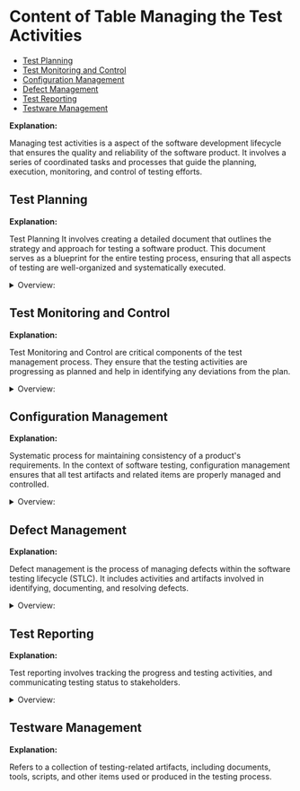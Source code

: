 <!-- markdownlint-disable MD033 -->
# Content of Table Managing the Test Activities

- [Test Planning](#test-planning)
- [Test Monitoring and Control](#test-monitoring-and-control)
- [Configuration Management](#configuration-management)
- [Defect Management](#defect-management)
- [Test Reporting](#test-reporting)
- [Testware Management](#testware-management)

**Explanation:**

Managing test activities is a aspect of the software development lifecycle that ensures the quality and reliability of the software product. It involves a series of coordinated tasks and processes that guide the planning, execution, monitoring, and control of testing efforts.

## Test Planning

**Explanation:**

Test Planning It involves creating a detailed document that outlines the strategy and approach for testing a software product. This document serves as a blueprint for the entire testing process, ensuring that all aspects of testing are well-organized and systematically executed.

<details>
    <summary>Overview:</summary>

1. **Introduction:**

    - **Purpose of the Test Plan:** Describe the purpose and objectives of the test plan.
    - **Scope of Testing:** Define the boundaries of the testing activities, including what will and will not be tested.
    - **Objectives:** Clearly state the goals of the testing process.
    - **Constraints:** Identify any limitations or constraints that may impact testing.
    - **Assumptions:** List any assumptions made during the planning process.

2. **Test Items:**

    - **List of Items to be Tested:** Enumerate the specific items, features, or components that will be tested. This section provides a high-level overview of the main components, modules, or subsystems that will be tested.

    - **Features to be Tested:** Detail the features and functionalities that will be included in the testing scope.This section provides a detailed description of the specific features and functionalities within the high-level items. It outlines what aspects of the application will be tested

    - **Features Not to be Tested:** Specify any features or functionalities that are out of scope for testing.

3. **Test Approach(Test Strategy):**

    - **Test Pyramid:** The Test Pyramid idea is for a large number of low-level unit tests, a smaller number of integration tests, and an even smaller number of end-to-end tests.
    - **Test Levels:** Define the levels of testing based on the Test Pyramid (unit testing, integration testing, system testing, acceptance testing).
    - **Test Types:** Specify the types of testing to be performed (functional testing, non-functional testing).
    - **Test Techniques:** Describe the techniques and methodologies that will be used (White-box Testing, Black-box Testing, User Acceptance Testing (UAT)).
    - **Entry and Exit Criteria:** Define the conditions that must be met to start and stop testing activities, ensuring that the testing process is well-structured and efficient.

        <details>
           <summary>Overview:</summary>

        - **Entry Criteria:** These are the conditions that must be met before testing can begin. They ensure that all necessary preparations are completed and that the testing process can start smoothly without any blockers.

            <details>
              <summary>Examples:</summary>

            - All development tasks have been completed and the code has been merged into the main branch.

            - The application has been successfully deployed in the testing environment.

            - All test cases have been reviewed and approved by the project manager.

            - Test data required for testing has been created and is available in the testing environment.

            - The testing team has been trained on the new features and changes in the application.

            - Availability of resources (people, tools, environments, budget, and time).

            - Initial quality level of the test object (conducting smoke tests to accept the build).

            </details>

        - **Exit Criteria:** These are the conditions that must be met before testing can be considered complete. They ensure that all planned testing activities have been executed and that the software meets the required quality standards.

            <details>
               <summary>Examples:</summary>

            - All test cases have been executed.

            - All critical and high severity defects have been fixed and retested.

            - The testing team has completed a final review and approved the testing results.

            - The stakeholders have accepted the final testing report and given approval for the release.

            - Achieving the required level of coverage (requirement coverage, code coverage, functional coverage).

            - Number of unresolved defects within the agreed limit.

            - Completion of planned tests and execution of all test cases.

            - All defects found have been reported and documented.

            - Regression tests are automated and executed.

            </details>

        </details>

    - **Test Prioritization:**  To determine the sequence of test case execution based on various factors such as risk, complexity, dependencies, and requirements.

        <details>
           <summary>Overview:</summary>

        - **Risk-Based Prioritization:** Test cases are prioritized based on the results of risk analysis. High-risk areas are tested first.

            <details>
               <summary>Examples:</summary>

            Test cases for high-risk areas are executed first, followed by medium-risk and low-risk areas.

            </details>

        - **Coverage-Based Prioritization:** Test cases are prioritized based on the coverage they provide, such as statement coverage or decision coverage.

            <details>
               <summary>Examples:</summary>

            Test cases that achieve the highest coverage are executed first. For instance, a test case that covers 50% of the statements is executed before a test case that covers 20%.

            </details>

        - **Requirement-Based Prioritization:** Test cases are prioritized based on the priorities of the requirements they cover. High-priority requirements are tested first.

            <details>
               <summary>Examples:</summary>

            Test cases related to high-priority requirements are executed first, followed by medium and low-priority requirements.

            </details>

        - **Test Execution Schedule:** To define the order in which test cases are executed, ensuring that dependencies are managed and high-priority tests are run first.

        - **Technical Dependencies:** Test cases that are dependent on others must be executed in the correct order to avoid blockers.

        - **Logical Dependencies:** Test cases that logically depend on the results of other tests should be executed in the appropriate sequence.

        - **Priority Levels:** High-priority test cases should be executed before medium and low-priority test cases.

            <details>
              <summary>Examples:</summary>

            - **Test Case ID:** T1, Priority: High, Technical Dependency: T2, Logical Dependency: None
            - **Test Case ID:** T2, Priority: Medium, Technical Dependency: None, Logical Dependency: None
            - **Test Case ID:** T3, Priority: High, Technical Dependency: T2, Logical Dependency: None
            - **Test Case ID:** T4, Priority: Low, Technical Dependency: None, Logical Dependency: None

            - **Step 1:** Execute T2 (Medium priority, no dependencies)
            - **Step 2:** Execute T1 (High priority, dependent on T2)
            - **Step 3:** Execute T3 (High priority, dependent on T2)
            - **Step 4:** Execute T4 (Low priority, no dependencies)

            </details>

        - **Independence of Testing:** Ensure that testing is conducted independently from development to avoid bias.
        - **Metrics:** Identify the metrics that will be collected to measure the effectiveness and progress of testing.

       </details>

4. **Resources:**

    - **Roles and Responsibilities:** Define the roles and responsibilities of the testing team and other stakeholders.

    - **Test Environment:**
        - **Environment Setup:** Identify hardware and software requirements, configure the environment, and install necessary tools.

        - **Test Data Management:** Identify data requirements, create or extract test data, ensure data privacy and security, and maintain test data.

        - **Environment Maintenance:** Monitor and maintain the test environment to ensure stability and reliability.

        - **Tools:** List the tools that will be used for testing, including test management tools, automation tools, and defect tracking tools.

5. **Schedule:**

    - **Testing Timeline:** Provide a timeline for the testing activities, including start and end dates.
    - **Milestones:** Identify key milestones and deliverables throughout the testing process.
    - **Deliverables:** List the expected deliverables from the testing activities (test cases, test scripts, test reports).

6. **Risk Management:**

    - **Risk Register:** Maintain a register of identified risks that could impact testing.

        <details>
           <summary>Overview:</summary>

        1. **Risk in Testing:** Risk in testing refers to the potential for a software product to fail to meet its requirements.

        2. **Risk Identification:** Identify potential risks that could impact the software testing process.

            <details>
              <summary>Overview:</summary>

            - **Technical Risks:** Software bugs, system failures.

            - **Process Risks:** Delays, resource shortages.

            - **External Risks:** Changes in market conditions, regulatory requirements.

            </details>

        3. **Risk Assessment:** Once risks have been identified, they need to be assessed in terms of their likelihood of occurrence and their potential impact.

        4. **Risk Likelihood:** This refers to the probability that a particular risk will occur. It can be assessed based on past experience, statistical analysis.

            <details>
               <summary>Syntax:</summary>

            **(Event that has an effect on objectives)** caused by **(cause/s)** resulting in **(consequence/s)**

            </details>

            <details>
               <summary>Examples:</summary>

            **Example 1:**

            ```text
            Suppose you're planning an outdoor event in a city where it rains about 10 days each month. 

            The likelihood of this risk can be calculated based on past weather data. If it rains 10 days out of 30 in a typical month, then the likelihood of it raining on any given day (and thus potentially disrupting your event) is 10/30, or 33.3%.
            ```

            **Example 2:**

            ```text
            Company uses a specific type of software that has had 5 security breaches reported in the past year. The risk here is that your company's data could be compromised due to a security breach in this software.

            If there were 5 breaches in the past 365 days, the likelihood of a breach on any given day is 5/365, or approximately 1.37%. This means there's a 1.37% chance that a security breach could occur on any given day, based on past data.
            ```

            </details>

    - **Risk Impact:** This refers to the potential consequences if the risk were to occur. It can be assessed in terms of the potential damage to the project's objectives, such as cost overruns, delays, or reduced quality.

        <details>
           <summary>Syntax:</summary>

        If **(risk event)** occurs, it could lead to **(consequence/s)**.

        </details>

        <details>
           <summary>Examples:</summary>

        **Example 1:**

        ```text
        You're managing a construction project for a new building. One potential risk could be a delay in the delivery of essential building materials.

        Cost Overruns: You might have to pay extra for expedited shipping or for buying materials from a different, more expensive supplier.

        Delays: The construction schedule could be pushed back, leading to a later completion date. This could have further impacts, such as penalties for late completion or loss of revenue if the building was intended to be rented or sold.

        Reduced Quality: If you're forced to use different materials due to the delay, the quality of the building might be compromised.
        ```

        **Example 2:**

        ```text
        Suppose you're managing a software development project and one potential risk is that a key developer might leave the team before the project is completed.

        Delays: The departure of a key team member could slow down the development process, leading to a delay in the project timeline.

        Increased Costs: You might need to hire a new developer or pay overtime to other team members to cover the work. The cost of recruiting and training a new developer can also add to the project costs.

        Reduced Quality: If the new developer or the remaining team members are not as skilled or knowledgeable as the departing developer, the quality of the software could be compromised.

        Knowledge Loss: The departing developer might have critical knowledge about the project that is not fully documented or known by the rest of the team. This could lead to further delays and mistakes.
        ```

        </details>

    - **Mitigation Strategies:** Outline strategies to mitigate or manage identified risks.

        <details>
           <summary>Syntax:</summary>

        - If **(risk event)** occurs, it could lead to **(consequence/s)**. In response to this risk, we could employ the **(Risk Response Strategy)** by **(specific actions)**.

        </details>

        <details>
           <summary>Overview:</summary>

        1. **Risk Acceptance:** This is a risk response strategy where the risk is accepted without any further actions to reduce its impact or likelihood. This strategy is often used for low-priority risks, where the cost of mitigation would exceed the potential impact of the risk.

            <details>
               <summary>Examples:</summary>

            - If **minor software bug that does not affect the functionality or user experience**, it could lead to **minor inconsistencies in the user interface**. Given the low impact of this risk and the potentially high cost of fixing every minor bug, we could employ the **Risk Acceptance strategy** and accept this risk without taking further action to mitigate it.

            </details>

        2. **Risk Mitigation:** This is a risk response strategy where actions are taken to reduce the likelihood of the risk occurring or to reduce its impact if it does occur.

            <details>
               <summary>Examples:</summary>

            - If **critical software component is complex and prone to errors**, it could lead to **system instability or crashes**. In response to this risk, we could employ the Risk **Mitigation strategy** by simplifying the component, writing additional tests to catch potential errors, and implementing additional security measures to prevent unauthorized access.

            </details>

        3. **Risk Transfer:** The risk is transfered to a third party. This could involve purchasing insurance, outsourcing a risky part of the project, or using contractual agreements to shift the risk to another party.

            <details>
               <summary>Examples:</summary>

            - If **the development of a complex and specialized software module**, it could lead to **delays in the project and potential errors due to lack of expertise**. To manage this risk, we could use the **Risk Transfer strategy** by outsourcing the development of this module to a third-party vendor with proven expertise in this area.

            </details>

        4. **Contingency Plan:** This is a backup plan that tells you what to do if something goes wrong.

            <details>
               <summary>Examples:</summary>

            - If **server outage**, it could lead to **downtime and loss of user data**. A contingency plan for this risk could involve having a backup server ready to take over, and a data recovery plan in place to restore any lost data. This is an example of the **Contingency Plan strategy**.

            </details>

        </details>

    - **Risk Management Tools and Techniques:** Risk Management Tools and Techniques are methodologies used to identify, assess, and mitigate risks in software testing.

        <details>
           <summary>Syntax:</summary>

        - To manage risks in **(software testing scenario)**, we could use **(specific Risk Management Tool or Technique)** to **(identify/assess/mitigate)** risks.

        </details>

        <details>
           <summary>Overview:</summary>

        1. **Risk-Based Testing:** This approach prioritizes testing based on the risk associated with features and functions. Risks can be related to functional, non-functional, or structural aspects of the software.

            <details>
               <summary>Examples:</summary>

            - **Identify Risks:**
                - First, we identify potential risks associated with the new feature. For example, the new feature might have a high risk of causing performance issues or might be prone to security vulnerabilities.

            - **Assess Risks:**
                - Next, we assess the identified risks to determine their likelihood and impact. For example, if the new feature is complex and has many dependencies, it might have a high likelihood of causing bugs.

            - **Prioritize Testing:**
                - Based on the assessment, we prioritize our testing efforts. We focus more on high-risk areas to ensure they are thoroughly tested. For example, if the new feature has a high risk of performance issues, we perform extensive performance testing.

            - **Execute Tests:**
                - We execute the tests according to the priority. High-risk areas are tested first. For example, we might run multiple test cases to check for performance and security issues.

            - **Manage Risks:**
                - Throughout the testing process, we continuously monitor and manage risks. If new risks are identified, we reassess and adjust our testing priorities accordingly.

            </details>

        2. **Product Risk Management:** This involves identifying, assessing, and managing risks related to the software product itself. This could include functional defects, performance issues, or security vulnerabilities.

            <details>
               <summary>Examples:</summary>

            - **Data Breaches:**
                - **Risk:** Unauthorized access to sensitive patient data.
                - **Management:** We can manage this risk by conducting thorough code reviews to identify potential security vulnerabilities. We can also implement strong encryption and access control measures to protect data.

            - **System Downtime:**
                - **Risk:** The system might become unavailable, affecting healthcare operations.
                - **Management:** We can use automated testing to ensure the system meets performance standards.

            - **Incorrect Dosage Calculations:**
                - **Risk:** Errors in dosage calculations could lead to serious health issues.
                - **Management:** We can manage this risk by adding extra validation checks to ensure calculations are accurate. We can also perform thorough unit testing to verify the correctness of the dosage calculation functions.

            </details>

        3. **Project Risk Management:** Involves identifying, assessing, and managing risks related to the process of developing and testing the software. This could include risks like delays, cost overruns, or resource shortages.

            <details>
               <summary>Examples:</summary>

            - **Delays Due to Unforeseen Technical Challenges:**
                - **Risk:** The project might face delays because of unexpected technical problems.
                - **Management:** We can manage this risk by using project management tools like Jira to monitor project progress and identify issues early. We can also allocate additional time in the project.

            - **Cost Overruns Due to Changes in Requirements:**
                - **Risk:** The project might exceed its budget if there are changes in requirements.
                - **Management:** To manage this risk, we could ask more money from VC or then we could fire more people to give other more tasks.

            </details>

        </details>

7. **Test Estimation:** Test Estimation is the process of predicting the time, effort, and cost required for testing activities.

    <details>
       <summary>Overview:</summary>

    1. **Metrics-Based Estimation:**

        - **Estimation Based on Ratios:** This technique involves using data from previous projects to derive standard ratios that can be applied to new projects.

            <details>
               <summary>Examples:</summary>

            Development to test effort ratio in a previous project was 3:2, and the current project has a development effort of 600 person-days, the test effort can be estimated as 400 person-days.

            </details>

        - **Extrapolation:** This technique uses data from the current project to estimate future activities.

            <details>
               <summary>Examples:</summary>

            Team completed 80 story points in the first sprint, they might estimate that they can complete 80 story points in the next sprint as well.

            </details>

    2. **Expert-Based Estimation:**

    - **Wide Band Delphi:** In this iterative technique, people make experience-based estimations in isolation. The results are collected, and if there are significant deviations, the experts discuss their estimations and make new estimates based on the feedback. This process is repeated until a consensus is reached.

    - **Three Point Estimation:** This technique uses three estimates to define an approximate range for an activity's cost: Most Likely (M), Optimistic (O), and Pessimistic (P). The expected cost E.

        <details>
           <summary>Syntax:</summary>

        - `E` is the expected duration
        - `O` is the optimistic duration (the shortest time in which the task can be completed)
        - `M` is the most likely duration (the completion time having the highest probability)
        - `P` is the pessimistic duration (the longest time the task might take, assuming everything goes wrong)

        `E = (O + 4M + P) / 6`

        </details>

        <details>
           <summary>Examples:</summary>

        - Optimistic duration `O` = 3 days (if everything goes perfectly)

        - Most likely duration `M` = 5 days (the most probable duration considering normal problems and delays)

        - Pessimistic duration `P` = 9 days (if many issues are found during testing)

        - **Answer:** `E = (3 + 4*5 + 9) / 6 = 5.33 days`

        </details>

    </details>

8. **Communication Plan:**

    - **Forms and Frequency of Communication:** Define how and when communication will occur among team members and stakeholders.
    - **Documentation Templates:** Specify the templates to be used for documentation and reporting.

9. **Budget:**

    - **Budget Allocation:** Detail the budget allocated for testing activities.
    - **Cost Estimates:** Provide cost estimates for resources, tools, and other expenses related to testing.

10. **Approval:**

- **Sign-off by Stakeholders:** Obtain approval and sign-off from key stakeholders to validate the test plan.

</details>

## Test Monitoring and Control

**Explanation:**

Test Monitoring and Control are critical components of the test management process. They ensure that the testing activities are progressing as planned and help in identifying any deviations from the plan.

<details>
    <summary>Overview:</summary>

1. **Test Monitoring:**
    - Test monitoring involves the continuous observation and measurement of the testing process. It helps in tracking the progress of testing activities against the planned schedule and budget.
    - Monitoring includes keeping an eye on various factors such as cost, time, effort, and resources. It ensures that the testing process is on track and any issues are identified early.
    - The primary goal of test monitoring is to provide visibility into the testing process and ensure that the project is progressing as expected.

2. **Test Control:**
    - Test control involves taking corrective actions based on the information gathered from test monitoring. When deviations from the plan are observed, appropriate control actions are implemented to address these deviations.
    - Control actions can include reprioritizing tests, reallocating resources, adjusting schedules, or modifying test plans. These actions help in bringing the testing process back on track.
    - Test control ensures that the testing objectives are met and the quality of the product is maintained.

3. **Test Metrics:**
    - Test metrics are quantitative measures used to assess various aspects of the testing process. They provide valuable insights into the effectiveness and efficiency of testing activities.
    - Metrics can include project progress metrics (test completion, resource utilization), test progress metrics (test case implementation progress, test execution time), product quality metrics (defect density, response time).
    - By analyzing these metrics, test managers can make informed decisions, identify areas for improvement, and ensure that the testing process aligns with the project goals.

</details>

## Configuration Management

**Explanation:**

Systematic process for maintaining consistency of a product's requirements. In the context of software testing, configuration management ensures that all test artifacts and related items are properly managed and controlled.

<details>
    <summary>Overview:</summary>

1. **Unique Identification:** Every item involved in the testing process, such as test cases, test scripts, test data, and test environments, must have a unique identifier. This helps in tracking and managing these items effectively.

2. **Version Control:** Managing changes to test artifacts. It involves keeping track of different versions of each item, ensuring that changes are documented, and previous versions can be retrieved if necessary. This helps in maintaining the integrity of the testing process.

3. **Change Management:** Involves controlling and documenting changes to test artifacts. Any modifications to test cases, test scripts, or other items must go through a formal process to ensure that changes are reviewed, approved, and tracked.

4. **Traceability:** Traceability ensures that all test artifacts are linked to their related requirements, design documents, and other relevant items. This helps in understanding the relationships between different items and ensures that all requirements are covered by test cases.

5. **History of Revisions:** Maintaining a history of revisions allows teams to track changes made to test artifacts over time. This includes documenting what changes were made, who made them, and why they were made. This historical information is valuable for audits and for understanding the evolution of the testing process.

</details>

## Defect Management

**Explanation:**

Defect management is the process of managing defects within the software testing lifecycle (STLC). It includes activities and artifacts involved in identifying, documenting, and resolving defects.

<details>
    <summary>Overview:</summary>

1. **What is a Defect?** A defect is a deviation from the expected result or requirement, often referred to as an anomaly.

2. **Defect Reporting:** Communication of defect reports (also known as bug reports) is essential for ensuring that stakeholders are aware of the testing status and any issues that may arise. Different stakeholders may require different types of information, so reports should be tailored accordingly. Defect reports should include details such as the number of defects identified, their severity, status, and any trends observed.

3. **Defect Management Process:**

    - **Defect Identification:** Finding defects in the software.
    - **Defect Logging:** Documenting the identified defects.
    - **Defect Triage:** Prioritizing and categorizing defects.
    - **Defect Assignment:** Assigning defects to the appropriate team members for resolution.
    - **Defect Resolution:** Fixing the defects.
    - **Defect Verification:** Verifying that the defects have been fixed.
    - **Defect Closure:** Closing the defects once they are resolved and verified.

</details>

## Test Reporting

**Explanation:**

Test reporting involves tracking the progress and testing activities, and communicating testing status to stakeholders.

<details>
    <summary>Overview:</summary>

1. **Test Progress Report:** The Test Summary Report is a comprehensive document that provides an overall summary of the testing activities and outcomes. It is typically prepared at the end of the testing phase or project and serves as a formal record of the testing effort. These reports are generated regularly (daily, weekly) and include details such as the test period, progress made, notable deviations, impediments, test metrics, new and changed risks, and plans for the next period.

2. **Test Summary Report:** Test summary reports, also known as test completion reports, are prepared at the end of a project, test level, or test type. They summarize the testing activities and results, providing a comprehensive overview of the testing process. The purpose of test summary reports is to provide stakeholders with a detailed account of the testing activities and outcomes.

3. **Communication:** Communication of test reports is essential for ensuring that stakeholders are aware of the testing status and any issues that may arise. Different stakeholders may require different types of information, so reports should be tailored accordingly.

</details>

## Testware Management

**Explanation:**

Refers to a collection of testing-related artifacts, including documents, tools, scripts, and other items used or produced in the testing process.
